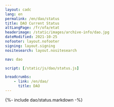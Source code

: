 ```yaml
---
layout: cadc
lang: en
permalink: /en/dao/status
title: DAO Current Status
altLangPage: /fr/ofa/etat
headerimage: /static/images/archive-info/dao.jpg
dateModified: 2021-10-25
nofooter: layout.nofooter
signing: layout.signing
nositesearch: layout.nositesearch

nav: dao

script: [/static/js/dao/status.js]

breadcrumbs:
    - link: /en/dao/
      title: DAO
---
```


{%- include dao/status.markdown -%}
